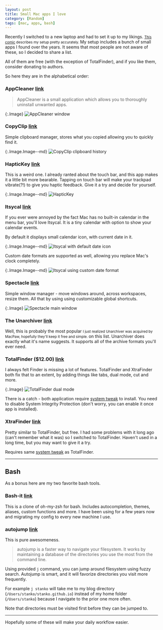 ```yaml
---
layout: post
title: Small Mac apps I love
category: [Random]
tags: [mac, apps, bash]
---
```


Recently I switched to a new laptop and had to set it up
<label class="SideNote-trigger">
to my likings.
</label>
<small class="SideNote">
[This comic](https://xkcd.com/1806/) describes my setup pretty accurately.
</small>
My setup includes a bunch of small apps I found over the years.
It seems that most people are not aware of these,
so I decided to share a list.

All of them are free (with the exception of TotalFinder),
and if you like them, consider donating to authors.

<!--more-->

So here they are in the alphabetical order:

### AppCleaner <span class="Small">[link](https://freemacsoft.net/appcleaner/)</span>

> AppCleaner is a small application which allows you to thoroughly uninstall unwanted apps.

{:.Image}
![AppCleaner window](/public/img/mac-utils/appcleaner.png)


### CopyClip <span class="Small">[link](https://itunes.apple.com/us/app/copyclip-clipboard-history-manager/id595191960)</span>

Simple clipboard manager, stores what you copied allowing you to quickly find it.

{:.Image.Image--md}
![CopyClip clipboard history](/public/img/mac-utils/copyclip.png)

### HapticKey <span class="Small">[link](https://github.com/niw/HapticKey)</span>

This is a weird one.
I already ranted about the touch bar, and this app makes it a little bit more bearable.
Tapping on touch bar will make your trackpad vibrate(?!) to give you haptic feedback.
Give it a try and decide for yourself.

{:.Image.Image--md}
![HapticKey](/public/img/mac-utils/haptickey.png)

### Itsycal <span class="Small">[link](https://www.mowglii.com/itsycal/)</span>

If you ever were annoyed by the fact Mac has no built-in calendar in the menu bar, you'll love Itsycal.
It is a tiny calendar with option to show your calendar events.

By default it displays small calendar icon, with current date in it.

{:.Image.Image--md}
![Itsycal with default date icon](/public/img/mac-utils/itsycal-icon.png)

Custom date formats are supported as well, allowing you replace Mac's clock completely.

{:.Image.Image--md}
![Itsycal using custom date format](/public/img/mac-utils/itsycal.png)


### Spectacle <span class="Small">[link](https://www.spectacleapp.com/)</span>

Simple window manager - move windows around, across workspaces, resize them.
All that by using using customizable global shortcuts.

{:.Image}
![Spectacle main window](/public/img/mac-utils/spectacle.png)

### The Unarchiver <span class="Small">[link](https://theunarchiver.com/)</span>

Well, this is probably the
<label class="SideNote-trigger">
most popular
</label>
<small class="SideNote">
I just realized Unarchiver was acquired by MacPaw,
hopefully they'll keep it free and simple.
</small>
on this list.
Unarchiver does exactly what it's name suggests.
It supports all of the archive formats you'll ever need.

### TotalFinder ($12.00) <span class="Small">[link](https://totalfinder.binaryage.com/)</span>

I always felt Finder is missing a lot of features.
TotalFinder and XtraFinder both fix that to an extent,
by adding things like tabs, dual mode, cut and more.

{:.Image}
![TotalFinder dual mode](/public/img/mac-utils/totalfinder.png)

There is a catch - both application require [system tweak](https://totalfinder.binaryage.com/sip)
to install. You need to disable System Integrity Protection
(don't worry, you can enable it once app is installed).

### XtraFinder <span class="Small">[link](https://www.trankynam.com/xtrafinder/)</span>

Pretty similar to TotalFinder, but free. I had some problems with it long ago
(can't remember what it was) so I switched to TotalFinder.
Haven't used in a long time, but you may want to give it a try.

Requires same [system tweak](https://www.trankynam.com/xtrafinder/sip.html) as TotalFinder.

---

## Bash

As a bonus here are my two favorite bash tools.

### Bash-it <span class="Small">[link](https://github.com/Bash-it/bash-it)</span>

This is a clone of oh-my-zsh for bash. Includes autocompletion, themes, aliases, custom functions and more.
I have been using for a few years now and migrating my config to every new machine I use.

### autojump <span class="Small">[link](https://github.com/wting/autojump)</span>

This is pure awesomeness.

> autojump is a faster way to navigate your filesystem. It works by maintaining a database of the directories you use the most from the command line.

Using provided `j` command, you can jump around filesystem using fuzzy search.
Autojump is smart, and it will favorize directories you visit more frequently.

For example `j stanko` will take me to my blog directory (`/Users/stanko/stanko.github.io`)
instead of my home folder (`/Users/stanko`) because I navigate to the prior one more often.

Note that directories must be visited first before they can be jumped to.

---

Hopefully some of these will make your daily workflow easier.
